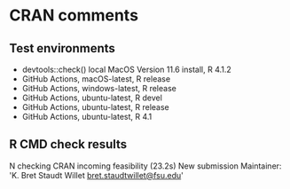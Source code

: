# CRAN comments

## Test environments

- devtools::check() local MacOS Version 11.6 install, R 4.1.2
- GitHub Actions, macOS-latest, R release
- GitHub Actions, windows-latest, R release
- GitHub Actions, ubuntu-latest, R devel
- GitHub Actions, ubuntu-latest, R release
- GitHub Actions, ubuntu-latest, R 4.1

## R CMD check results

N  checking CRAN incoming feasibility (23.2s)
   New submission
   Maintainer: 'K. Bret Staudt Willet <bret.staudtwillet@fsu.edu>'
